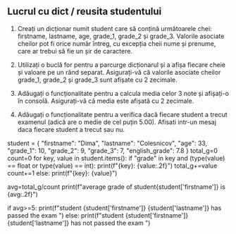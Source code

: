 ## Lucrul cu dict / reusita studentului

1. Creați un dicționar numit student care să conțină următoarele chei: firstname, lastname, age, grade_1, grade_2 și grade_3. Valorile asociate cheilor pot fi orice număr întreg, cu excepția cheii nume și prenume, care ar trebui să fie un șir de caractere.

2. Utilizați o buclă for pentru a parcurge dicționarul și a afișa fiecare cheie și valoare pe un rând separat. Asigurați-vă că valorile asociate cheilor grade_1, grade_2 și grade_3 sunt afișate cu 2 zecimale.

3. Adăugați o funcționalitate pentru a calcula media celor 3 note și afișați-o în consolă. Asigurați-vă că media este afișată cu 2 zecimale.

4. Adăugați o funcționalitate pentru a verifica dacă fiecare student a trecut examenul (adică are o medie de cel puțin 5.00). Afisati intr-un mesaj daca fiecare student a trecut sau nu.



student = {
    "firstname": "Dima",
    "lastname": "Colesnicov",
    "age": 33,
    "grade_1": 10,
    "grade_2": 9,
    "grade_3": 7,
    "english_grade": 7.8
}
total_g=0
count=0
for key, value in student.items():
    if "grade" in key and (type(value) == float or type(value) == int):
        print(f"{key}: {value:.2f}")
        total_g+=value
        count+=1
    else:
        print(f"{key}: {value}")

avg=total_g/count
print(f"average grade of student{student['firstname']} is {avg:.2f}")

if avg>=5:
    print(f"student {student['firstname']} {student['lastname']} has passed the exam ")
else:
    print(f"student {student['firstname']} {student['lastname']} has not passed the exam ")    
